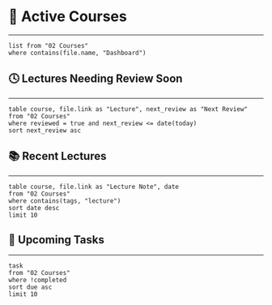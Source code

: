 # 🧩 Active Courses
---
```dataview
list from "02 Courses"
where contains(file.name, "Dashboard")
```
## 🕓 Lectures Needing Review Soon
---
```dataview
table course, file.link as "Lecture", next_review as "Next Review"
from "02 Courses"
where reviewed = true and next_review <= date(today)
sort next_review asc
```

## 📚 Recent Lectures
---
```dataview
table course, file.link as "Lecture Note", date
from "02 Courses"
where contains(tags, "lecture")
sort date desc
limit 10
```

## 📅 Upcoming Tasks
---

```dataview
task
from "02 Courses"
where !completed
sort due asc
limit 10
```
